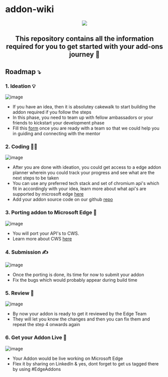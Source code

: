 # addon-wiki

<!-- ![mlsaimage](https://user-images.githubusercontent.com/72685035/143730405-8ad1d327-52a2-4dc7-be00-5f3c82cc43e5.jpeg) -->
<p align="center">
    <a href="https://forms.office.com/pages/responsepage.aspx?id=oBzDhDusrk6tEVGdgCM-bztlRmGlRldJtgD-rx92L65UNkQ3SFRPVExRRE81MUNWTkI2TklRWDVCQy4u">
        <img src="https://user-images.githubusercontent.com/72685035/143735808-6beb1651-9879-40a5-b916-274c7964b8b5.jpeg">
    </a>
</p>
<h2 align="center"><bold>This repository contains all the information required for you to get started with your add-ons journey 🥳</bold></h2>

## Roadmap ⤵️

### 1. Ideation 💡

![image](https://user-images.githubusercontent.com/72685035/143735002-715ed29d-345d-424f-808b-cf87ddfbe771.png)

- If you have an idea, then it is absolutey cakewalk to start building the addon required if you follow the steps
- In this phase, you need to team up with fellow ambassadors or your friends to kickstart your development phase
- Fill this [form](https://forms.office.com/r/TG7dH7unrx) once you are ready with a team so that we could help you in guiding and connecting with the mentor  

### 2. Coding 👨‍💻

![image](https://user-images.githubusercontent.com/72685035/143735619-08468de3-b7f4-4f9a-a29f-2c2b416b955a.png)

- After you are done with ideation, you could get access to a edge addon planner wherein you could track your progress and see what are the next steps to be taken
- You can use any preferred tech stack and set of chromium api's which fit in accordingly with your idea, learn more about what api's are supported by microsoft edge [here](https://docs.microsoft.com/en-us/microsoft-edge/extensions-chromium/developer-guide/api-support)
- Add your addon source code on our github [repo]()

### 3. Porting addon to Microsoft Edge 🤩

![image](https://user-images.githubusercontent.com/72685035/143735895-76a121b0-48b2-470c-8afa-7189c6189143.png)

- You will port your API's to CWS. 
- Learn more about CWS [here](https://docs.microsoft.com/en-us/microsoft-edge/extensions-chromium/developer-guide/port-chrome-extension)

### 4. Submission ✍️

![image](https://user-images.githubusercontent.com/72685035/143735935-066e9a8f-12c5-4a4c-bd1e-25de5f2ad92e.png)

- Once the porting is done, its time for now to submit your addon
- Fix the bugs which would probably appear during build time

### 5. Review 📝

![image](https://user-images.githubusercontent.com/72685035/143736012-a20563a7-997e-4a6e-9c38-2b8af2850a42.png)

- By now your addon is ready to get it reviewed by the Edge Team 
- They will let you know the changes and then you can fix them and repeat the step 4 onwards again

### 6. Get your Addon Live 🥳

![image](https://user-images.githubusercontent.com/72685035/143736040-aeab94af-623c-43e8-89c4-7e7287582fb8.png)

- Your Addon would be live working on Microsoft Edge
- Flex it by sharing on LinkedIn & yes, dont forget to get us tagged there by using #EdgeAddons 

